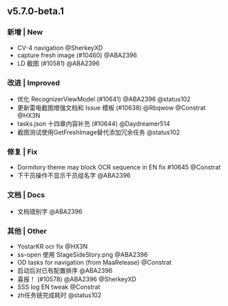 ## v5.7.0-beta.1

### 新增 | New

* CV-4 navigation @SherkeyXD
* capture fresh image (#10460) @ABA2396
* LD 截图 (#10581) @ABA2396

### 改进 | Improved

* 优化 RecognizerViewModel (#10641) @ABA2396 @status102
* 更新雷电截图增强文档和 Issue 模板 (#10638) @Rbqwow @Constrat @HX3N
* tasks.json 十四章内容补充 (#10644) @Daydreamer514
* 截图测试使用GetFreshImage替代添加冗余任务 @status102

### 修复 | Fix

* Dormitory theme may block OCR sequence in EN fix #10645 @Constrat
* 下干员操作不显示干员组名字 @ABA2396

### 文档 | Docs

* 文档错别字 @ABA2396

### 其他 | Other

* YostarKR ocr fix @HX3N
* ss-open 使用 StageSideStory.png @ABA2396
* OD tasks for navigation (from MaaRelease) @Constrat
* 启动后对已有配置排序 @ABA2396
* 喜报！ (#10578) @ABA2396 @SherkeyXD
* SSS log EN tweak @Constrat
* zh任务链完成耗时 @status102
